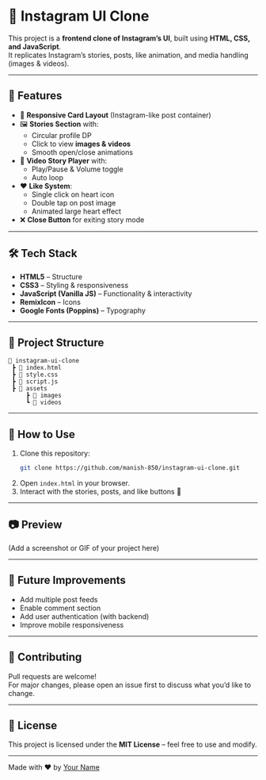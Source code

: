 # 📸 Instagram UI Clone

This project is a **frontend clone of Instagram’s UI**, built using **HTML, CSS, and JavaScript**.  
It replicates Instagram’s stories, posts, like animation, and media handling (images & videos).

---

## 🚀 Features
- 📱 **Responsive Card Layout** (Instagram-like post container)  
- 🖼️ **Stories Section** with:
  - Circular profile DP
  - Click to view **images & videos**
  - Smooth open/close animations
- 🎥 **Video Story Player** with:
  - Play/Pause & Volume toggle
  - Auto loop
- ❤️ **Like System**:
  - Single click on heart icon  
  - Double tap on post image  
  - Animated large heart effect
- ❌ **Close Button** for exiting story mode

---

## 🛠️ Tech Stack
- **HTML5** – Structure  
- **CSS3** – Styling & responsiveness  
- **JavaScript (Vanilla JS)** – Functionality & interactivity  
- **RemixIcon** – Icons  
- **Google Fonts (Poppins)** – Typography  

---

## 📂 Project Structure
```
📁 instagram-ui-clone
 ┣ 📄 index.html
 ┣ 📄 style.css
 ┣ 📄 script.js
 ┣ 📂 assets
     ┣ 📸 images
     ┗ 🎥 videos
```

---

## 🎯 How to Use
1. Clone this repository:
   ```bash
   git clone https://github.com/manish-850/instagram-ui-clone.git
   ```
2. Open `index.html` in your browser.
3. Interact with the stories, posts, and like buttons 🎉

---

## 📷 Preview
(Add a screenshot or GIF of your project here)  

---

## 📌 Future Improvements
- Add multiple post feeds  
- Enable comment section  
- Add user authentication (with backend)  
- Improve mobile responsiveness  

---

## 🤝 Contributing
Pull requests are welcome!  
For major changes, please open an issue first to discuss what you’d like to change.

---

## 📜 License
This project is licensed under the **MIT License** – feel free to use and modify.

---

Made with ❤️ by [Your Name](https://github.com/your-username)
